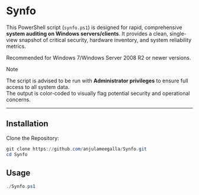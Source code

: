 # Synfo

This PowerShell script (`synfo.ps1`) is designed for rapid, comprehensive **system auditing on Windows servers/clients**. It provides a clean, single-view snapshot of critical security, hardware inventory, and system reliability metrics. 

Recommended for Windows 7/Windows Server 2008 R2 or newer versions.

> [!NOTE]
> The script is advised to be run with **Administrator privileges** to ensure full access to all system data. <br>
The output is color-coded to visually flag potential security and operational concerns. <br>

---

## Installation

Clone the Repository:

```powershell
git clone https://github.com/anjulameegalla/Synfo.git
cd Synfo
```

## Usage

```powershell
./Synfo.ps1
```

